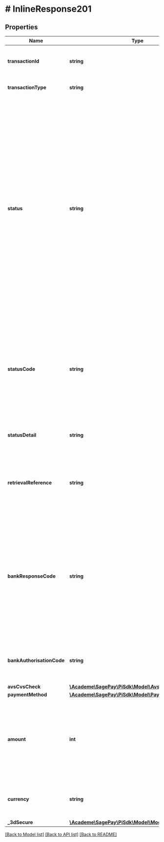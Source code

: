 # # InlineResponse201

## Properties

Name | Type | Description | Notes
------------ | ------------- | ------------- | -------------
**transactionId** | **string** | Sage Pay’s unique reference for this transaction. | [optional] 
**transactionType** | **string** | The type of the transaction | [optional] 
**status** | **string** | Result of transaction registration.  * &#x60;Ok Transaction&#x60; - request completed successfully.  * &#x60;NotAuthed&#x60; - Transaction request was not authorised by the bank.  * &#x60;Rejected&#x60; - Transaction rejected by your fraud rules.  * &#x60;Malformed&#x60; - Missing properties or badly formed body.  * &#x60;Invalid&#x60; - Invalid property values supplied.  * &#x60;Error&#x60; - An error occurred at Sage Pay. | [optional] 
**statusCode** | **string** | Code related to the &#x60;status&#x60; of the transaction. *Successfully authorised transactions will have the &#x60;statusCode&#x60; of &#x60;0000&#x60;. You can lookup any other status code on our [website](https://www.sagepay.co.uk/support/error-codes).* | [optional] 
**statusDetail** | **string** | A detailed reason for the &#x60;status&#x60; of the transaction. | [optional] 
**retrievalReference** | **string** | Sage Pay unique Authorisation Code for a successfully authorised transaction. Only present if &#x60;status&#x60; is &#x60;Ok&#x60;. | [optional] 
**bankResponseCode** | **string** | Also known as the decline code, these are codes that are specific to your merchant bank. Please contact them for a description of each code. *This is only returned for transaction type &#x60;Payment&#x60;* | [optional] 
**bankAuthorisationCode** | **string** | The authorisation code returned from your merchant bank. | [optional] 
**avsCvsCheck** | [**\Academe\SagePay\PiSdk\Model\AvsCvsCheck**](AvsCvsCheck.md) |  | [optional] 
**paymentMethod** | [**\Academe\SagePay\PiSdk\Model\PaymentMethodObject**](PaymentMethodObject.md) |  | [optional] 
**amount** | **int** | The amount charged to the customer in the smallest currency unit. (e.g 100 pence to charge £1.00, or 1 to charge ¥1 (0-decimal currency). | [optional] 
**currency** | **string** | The currency of the amount in 3 letter [ISO 4217](https://en.wikipedia.org/wiki/ISO_4217) format. | [optional] 
**_3dSecure** | [**\Academe\SagePay\PiSdk\Model\Model3DSecureObject**](Model3DSecureObject.md) |  | [optional] 

[[Back to Model list]](../../README.md#documentation-for-models) [[Back to API list]](../../README.md#documentation-for-api-endpoints) [[Back to README]](../../README.md)


